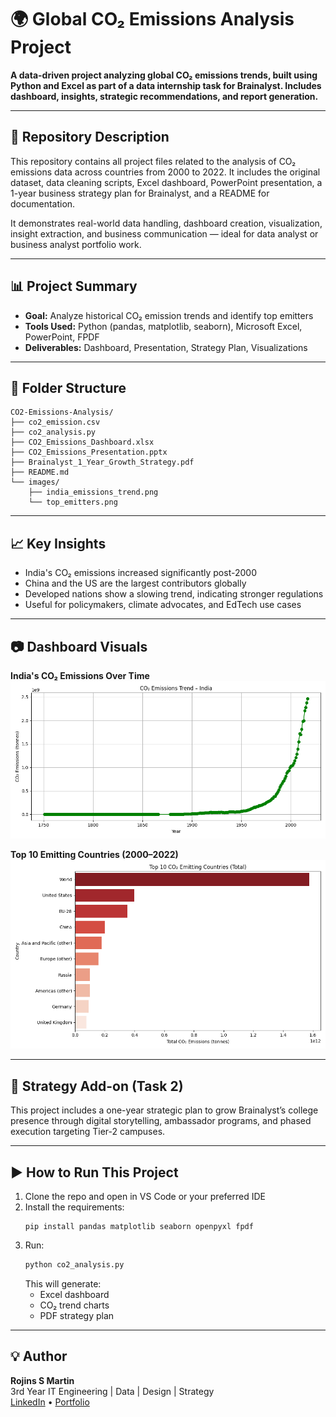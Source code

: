 
# 🌍 Global CO₂ Emissions Analysis Project

**A data-driven project analyzing global CO₂ emissions trends, built using Python and Excel as part of a data internship task for Brainalyst. Includes dashboard, insights, strategic recommendations, and report generation.**

---

## 📘 Repository Description

This repository contains all project files related to the analysis of CO₂ emissions data across countries from 2000 to 2022. It includes the original dataset, data cleaning scripts, Excel dashboard, PowerPoint presentation, a 1-year business strategy plan for Brainalyst, and a README for documentation.

It demonstrates real-world data handling, dashboard creation, visualization, insight extraction, and business communication — ideal for data analyst or business analyst portfolio work.

---

## 📊 Project Summary

- **Goal:** Analyze historical CO₂ emission trends and identify top emitters
- **Tools Used:** Python (pandas, matplotlib, seaborn), Microsoft Excel, PowerPoint, FPDF
- **Deliverables:** Dashboard, Presentation, Strategy Plan, Visualizations

---

## 📁 Folder Structure

```
CO2-Emissions-Analysis/
├── co2_emission.csv
├── co2_analysis.py
├── CO2_Emissions_Dashboard.xlsx
├── CO2_Emissions_Presentation.pptx
├── Brainalyst_1_Year_Growth_Strategy.pdf
├── README.md
└── images/
    ├── india_emissions_trend.png
    └── top_emitters.png
```

---

## 📈 Key Insights

- India's CO₂ emissions increased significantly post-2000
- China and the US are the largest contributors globally
- Developed nations show a slowing trend, indicating stronger regulations
- Useful for policymakers, climate advocates, and EdTech use cases

---

## 📷 Dashboard Visuals

**India's CO₂ Emissions Over Time**  
![India Trend](images/india_emissions_trend.png)

**Top 10 Emitting Countries (2000–2022)**  
![Top Emitters](images/top_emitters.png)

---

## 🧠 Strategy Add-on (Task 2)

This project includes a one-year strategic plan to grow Brainalyst’s college presence through digital storytelling, ambassador programs, and phased execution targeting Tier-2 campuses.

---

## ▶️ How to Run This Project

1. Clone the repo and open in VS Code or your preferred IDE
2. Install the requirements:
   ```
   pip install pandas matplotlib seaborn openpyxl fpdf
   ```
3. Run:
   ```bash
   python co2_analysis.py
   ```
   This will generate:
   - Excel dashboard
   - CO₂ trend charts
   - PDF strategy plan

---

## 💡 Author

**Rojins S Martin**  
3rd Year IT Engineering | Data | Design | Strategy  
[LinkedIn](https://linkedin.com/) • [Portfolio](https://yourportfolio.com)
